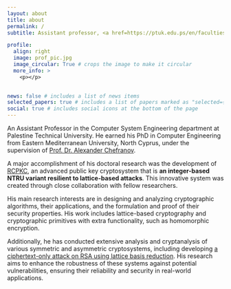```yaml
---
layout: about
title: about
permalink: /
subtitle: Assistant professor, <a href=https://ptuk.edu.ps/en/faculties/department.php?name=computer-systems-engineering>Computer System Engineering Department. PTUK</a>. 

profile:
  align: right
  image: prof_pic.jpg
  image_circular: True # crops the image to make it circular
  more_info: >
    <p></p>
    

news: false # includes a list of news items
selected_papers: true # includes a list of papers marked as "selected={true}"
social: true # includes social icons at the bottom of the page
---
```


An Assistant Professor in the Computer System Engineering department at Palestine Technical University. He earned his PhD in Computer Engineering from Eastern Mediterranean University, North Cyprus, under the supervision of [Prof. Dr. Alexander Chefranov](https://staff.emu.edu.tr/alexanderchefranov/en/personal-info/curriculum-vitae).

A major accomplishment of his doctoral research was the development of [RCPKC](https://www.mdpi.com/1424-8220/20/16/4632), an advanced public key cryptosystem that is **an integer-based NTRU variant resilient to lattice-based attacks**. This innovative system was created through close collaboration with fellow researchers.
 
His main research interests are in designing and analyzing cryptographic algorithms, their applications, and the formulation and proof of their security properties. His work includes lattice-based cryptography and cryptographic primitives with extra functionality, such as homomorphic encryption.

Additionally, he has conducted extensive analysis and cryptanalysis of various symmetric and asymmetric cryptosystems, including developing [a ciphertext-only attack on RSA using lattice basis reduction](https://iajit.org/PDF/Vol%2018,%20No.%202/19701.pdf). His research aims to enhance the robustness of these systems against potential vulnerabilities, ensuring their reliability and security in real-world applications. 
